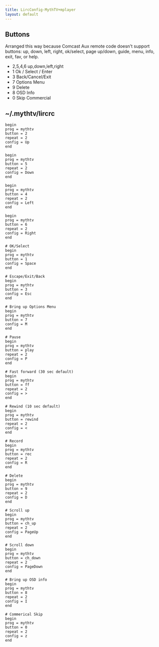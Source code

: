 ```yaml
---
title: LircConfig-MythTV+mplayer
layout: default
---
```


Buttons
-------

Arranged this way because Comcast Aux remote code doesn't support
buttons: up, down, left, right, ok/select, page up/down, guide, menu,
info, exit, fav, or help.

-   2,5,4,6 up,down,left,right
-   1 Ok / Select / Enter
-   3 Back/Cancel/Exit
-   7 Options Menu
-   9 Delete
-   8 OSD Info
-   0 Skip Commercial

~/.mythtv/lircrc
----------------

    begin
    prog = mythtv
    button = 2
    repeat = 2
    config = Up
    end

    begin
    prog = mythtv
    button = 5
    repeat = 2
    config = Down
    end

    begin
    prog = mythtv
    button = 4
    repeat = 2
    config = Left
    end

    begin
    prog = mythtv
    button = 6
    repeat = 2
    config = Right
    end

    # OK/Select
    begin
    prog = mythtv
    button = 1
    config = Space
    end

    # Escape/Exit/Back
    begin
    prog = mythtv
    button = 3
    config = Esc
    end

    # Bring up Options Menu
    begin
    prog = mythtv
    button = 7
    config = M
    end

    # Pause
    begin
    prog = mythtv
    button = play
    repeat = 2
    config = P
    end

    # Fast forward (30 sec default)
    begin
    prog = mythtv
    button = ff
    repeat = 2
    config = >
    end

    # Rewind (10 sec default)
    begin
    prog = mythtv
    button = rewind
    repeat = 2
    config = <
    end

    # Record
    begin
    prog = mythtv
    button = rec
    repeat = 2
    config = R
    end

    # Delete
    begin
    prog = mythtv
    button = 9
    repeat = 2
    config = D
    end

    # Scroll up
    begin
    prog = mythtv
    button = ch_up
    repeat = 2
    config = PageUp
    end

    # Scroll down
    begin
    prog = mythtv
    button = ch_down
    repeat = 2
    config = PageDown
    end

    # Bring up OSD info
    begin
    prog = mythtv
    button = 8
    repeat = 2
    config = I
    end

    # Commerical Skip
    begin
    prog = mythtv
    button = 0
    repeat = 2
    config = z
    end
